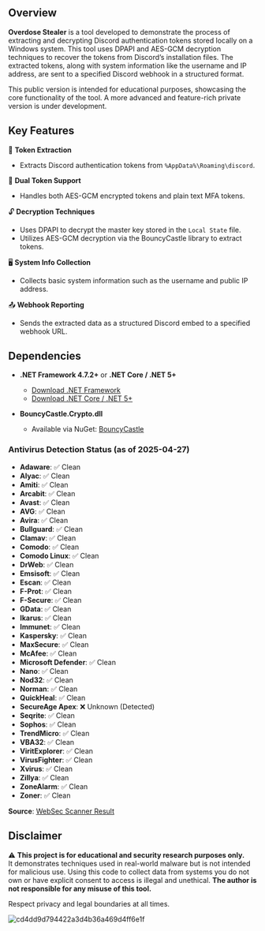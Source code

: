 ## Overview

**Overdose Stealer** is a tool developed to demonstrate the process of extracting and decrypting Discord authentication tokens stored locally on a Windows system. This tool uses DPAPI and AES-GCM decryption techniques to recover the tokens from Discord’s installation files. The extracted tokens, along with system information like the username and IP address, are sent to a specified Discord webhook in a structured format.

This public version is intended for educational purposes, showcasing the core functionality of the tool. A more advanced and feature-rich private version is under development.

## Key Features

🔑 **Token Extraction**  
   - Extracts Discord authentication tokens from `%AppData%\Roaming\discord`.

🔐 **Dual Token Support**  
   - Handles both AES-GCM encrypted tokens and plain text MFA tokens.

🔓 **Decryption Techniques**  
   - Uses DPAPI to decrypt the master key stored in the `Local State` file.
   - Utilizes AES-GCM decryption via the BouncyCastle library to extract tokens.

🖥️ **System Info Collection**  
   - Collects basic system information such as the username and public IP address.

📤 **Webhook Reporting**  
   - Sends the extracted data as a structured Discord embed to a specified webhook URL.

## Dependencies

- **.NET Framework 4.7.2+** or **.NET Core / .NET 5+**  
  - [Download .NET Framework](https://dotnet.microsoft.com/download)
  - [Download .NET Core / .NET 5+](https://dotnet.microsoft.com/download)
  
- **BouncyCastle.Crypto.dll**  
  - Available via NuGet: [BouncyCastle](https://www.nuget.org/packages/BouncyCastle/)

### Antivirus Detection Status (as of 2025-04-27)
- **Adaware**: ✅ Clean
- **Alyac**: ✅ Clean
- **Amiti**: ✅ Clean
- **Arcabit**: ✅ Clean
- **Avast**: ✅ Clean
- **AVG**: ✅ Clean
- **Avira**: ✅ Clean
- **Bullguard**: ✅ Clean
- **Clamav**: ✅ Clean
- **Comodo**: ✅ Clean
- **Comodo Linux**: ✅ Clean
- **DrWeb**: ✅ Clean
- **Emsisoft**: ✅ Clean
- **Escan**: ✅ Clean
- **F-Prot**: ✅ Clean
- **F-Secure**: ✅ Clean
- **GData**: ✅ Clean
- **Ikarus**: ✅ Clean
- **Immunet**: ✅ Clean
- **Kaspersky**: ✅ Clean
- **MaxSecure**: ✅ Clean
- **McAfee**: ✅ Clean
- **Microsoft Defender**: ✅ Clean
- **Nano**: ✅ Clean
- **Nod32**: ✅ Clean
- **Norman**: ✅ Clean
- **QuickHeal**: ✅ Clean
- **SecureAge Apex**: ❌ Unknown (Detected)
- **Seqrite**: ✅ Clean
- **Sophos**: ✅ Clean
- **TrendMicro**: ✅ Clean
- **VBA32**: ✅ Clean
- **ViritExplorer**: ✅ Clean
- **VirusFighter**: ✅ Clean
- **Xvirus**: ✅ Clean
- **Zillya**: ✅ Clean
- **ZoneAlarm**: ✅ Clean
- **Zoner**: ✅ Clean

**Source**: [WebSec Scanner Result](https://websec.net/scanner/result/9fb3481f-fc26-473c-815b-cb0a3cb3bcfa)

## Disclaimer

⚠️ **This project is for educational and security research purposes only.**  
It demonstrates techniques used in real-world malware but is not intended for malicious use. Using this code to collect data from systems you do not own or have explicit consent to access is illegal and unethical. **The author is not responsible for any misuse of this tool.**

Respect privacy and legal boundaries at all times.

![cd4dd9d794422a3d4b36a469d4ff6e1f](https://github.com/user-attachments/assets/69012334-6bf0-4865-a519-27ef0b26d0a2)
